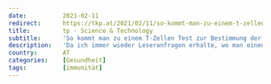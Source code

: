 ```yaml
---
date:          2021-02-11
redirect:      https://tkp.at/2021/02/11/so-kommt-man-zu-einem-t-zellen-test-zur-bestimmung-der-immunitaet/
title:         tp - Science & Technology
subtitle:      'So kommt man zu einem T-Zellen Test zur Bestimmung der Immunität'
description:   'Da ich immer wieder Leseranfragen erhalte, wo man einen Test auf T-Zellen machen lassen kann, fasse ich hier nochmals den aktuellen Stand zusammen. T-Zellen vermitteln eine langfristige Immunität, bestätigt bei SARS-Cov-1 Rekonvaleszenten sogar noch nach 17 Jahren und auch kreuzreaktiv auf SARS-Cov-2. Zelluläre Immunität mit T- und B-Zellen bleibt auch dann erhalten, wenn die Antikörper …'
country:       AT
categories:    [Gesundheit]
tags:          [immunität]
---
```

